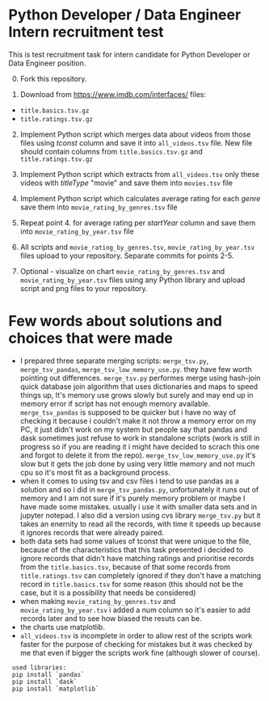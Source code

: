 # Python Developer / Data Engineer Intern recruitment test
This is test recruitment task for intern candidate for Python Developer or Data Engineer position.

0. Fork this repository.

1. Download from https://www.imdb.com/interfaces/ files:
- `title.basics.tsv.gz`
- `title.ratings.tsv.gz`

2. Implement Python script which merges data about videos from those files using *tconst* column and save it into `all_videos.tsv` file. New file should contain columns from `title.basics.tsv.gz` and `title.ratings.tsv.gz`

3. Implement Python script which extracts from `all_videos.tsv` only these videos with *titleType* "movie" and save them into `movies.tsv` file

4. Implement Python script which calculates average rating for each *genre* save them into `movie_rating_by_genres.tsv` file

5. Repeat point 4. for average rating per *startYear* column and save them into `movie_rating_by_year.tsv` file

6. All scripts and `movie_rating_by_genres.tsv`, `movie_rating_by_year.tsv` files upload to your repository. Separate commits for points 2-5.

7. Optional - visualize on chart `movie_rating_by_genres.tsv` and `movie_rating_by_year.tsv` files using any Python library and upload script and png files to your repository.

# Few words about solutions and choices that were made
- I prepared three separate merging scripts: `merge_tsv.py`, `merge_tsv_pandas`, `merge_tsv_low_memory_use.py`. they have few worth pointing out differences. `merge_tsv.py` performes merge using hash-join quick database join algorithm that uses dictionaries and maps to speed things up, It's memory use grows slowly but surely and may end up in memory error if script has not enough memory available. `merge_tsv_pandas` is supposed to be quicker but i have no way of checking it because i couldn't make it not throw a memory error on my PC, it just didn't work on my system but people say that pandas and dask sometimes just refuse to work in standalone scripts (work is still in progress so if you are reading it i might have decided to scrach this one and forgot to delete it from the repo). `merge_tsv_low_memory_use.py` it's slow but it gets the job done by using very little memory and not much cpu so it's most fit as a background process.
- when it comes to using tsv and csv files i tend to use pandas as a solution and so i did in `merge_tsv_pandas.py`, unfortunately it runs out of memory and I am not sure if it's purely memory problem or maybe I have made some mistakes. usually i use it with smaller data sets and in jupyter notepad. I also did a version using cvs library `merge_tsv.py` but it takes an enernity to read all the records, with time it speeds up because it ignores records that were already paired.
- both data sets had some values of tconst that were unique to the file, because of the characteristics that this task presented i decided to ignore records that didn't have matching ratings and prioritise records from the `title.basics.tsv`, because of that some records from `title.ratings.tsv` can completely ignored if they don't have a matching record in `title.basics.tsv` for some reason (this should not be the case, but it is a possibility that needs be considered)
- when making `movie_rating_by_genres.tsv` and `movie_rating_by_year.tsv` i added a num column so it's easier to add records later and to see how biased the resuts can be.
- the charts use matplotlib.
- `all_videos.tsv` is incomplete in order to allow rest of the scripts work faster for the purpose of checking for mistakes but it was checked by me that even if bigger the scripts work fine (although slower of course).
```
 used libraries:
 pip install `pandas`
 pip install `dask`
 pip install `matplotlib`
```
